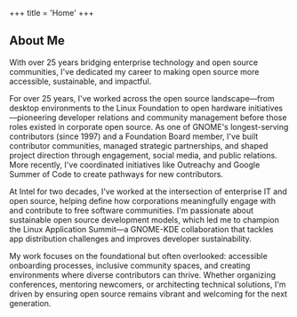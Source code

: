+++
title = 'Home'
+++

## About Me

With over 25 years bridging enterprise technology and open source communities, I've dedicated my career to making open source more accessible, sustainable, and impactful.

For over 25 years, I've worked across the open source landscape—from desktop environments to the Linux Foundation to open hardware initiatives—pioneering developer relations and community management before those roles existed in corporate open source. As one of GNOME's longest-serving contributors (since 1997) and a Foundation Board member, I've built contributor communities, managed strategic partnerships, and shaped project direction through engagement, social media, and public relations. More recently, I've coordinated initiatives like Outreachy and Google Summer of Code to create pathways for new contributors.

At Intel for two decades, I've worked at the intersection of enterprise IT and open source, helping define how corporations meaningfully engage with and contribute to free software communities. I'm passionate about sustainable open source development models, which led me to champion the Linux Application Summit—a GNOME-KDE collaboration that tackles app distribution challenges and improves developer sustainability.

My work focuses on the foundational but often overlooked: accessible onboarding processes, inclusive community spaces, and creating environments where diverse contributors can thrive. Whether organizing conferences, mentoring newcomers, or architecting technical solutions, I'm driven by ensuring open source remains vibrant and welcoming for the next generation.
